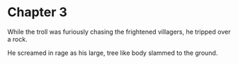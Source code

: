 # Chapter 3

While the troll was furiously chasing the frightened villagers, he tripped over a rock.

He screamed in rage as his large, tree like body slammed to the ground. 
